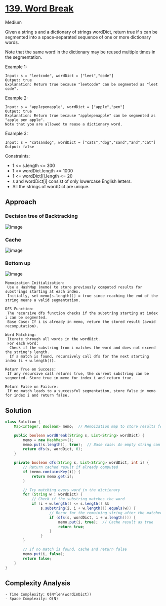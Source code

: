 # [139. Word Break](https://leetcode.com/problems/word-break/)
Medium


Given a string s and a dictionary of strings wordDict, return true if s can be segmented into a space-separated sequence of one or more dictionary words.

Note that the same word in the dictionary may be reused multiple times in the segmentation.

 

Example 1:
```
Input: s = "leetcode", wordDict = ["leet","code"]
Output: true
Explanation: Return true because "leetcode" can be segmented as "leet code".
```
Example 2:
```
Input: s = "applepenapple", wordDict = ["apple","pen"]
Output: true
Explanation: Return true because "applepenapple" can be segmented as "apple pen apple".
Note that you are allowed to reuse a dictionary word.
```
Example 3:
```
Input: s = "catsandog", wordDict = ["cats","dog","sand","and","cat"]
Output: false
 ```

Constraints:

- 1 <= s.length <= 300
- 1 <= wordDict.length <= 1000
- 1 <= wordDict[i].length <= 20
- s and wordDict[i] consist of only lowercase English letters.
- All the strings of wordDict are unique.

## Approach
### Decision tree of Backtracking
![image](https://user-images.githubusercontent.com/20329508/177688399-84392e46-3da0-4d19-9228-fb952ef77022.png)

### Cache
![image](https://user-images.githubusercontent.com/20329508/177688529-5ba87230-2455-4680-a805-650652005975.png)

### Bottom up
![image](https://user-images.githubusercontent.com/20329508/177689013-929cba9b-8767-46e4-a5b7-c2186727b258.png)

```
Memoization Initialization:
 Use a HashMap (memo) to store previously computed results for substrings starting at each index.
 Initially, set memo[s.length()] = true since reaching the end of the string means a valid segmentation.

DFS Function:
 The recursive dfs function checks if the substring starting at index i can be segmented.
 Base Case: If i is already in memo, return the stored result (avoid recomputation).

Word Matching:
 Iterate through all words in the wordDict.
 For each word:
  Check if the substring from i matches the word and does not exceed the string's length.
  If a match is found, recursively call dfs for the next starting index (i + w.length()).

Return True on Success:
 If any recursive call returns true, the current substring can be segmented. Store true in memo for index i and return true.

Return False on Failure:
 If no match leads to a successful segmentation, store false in memo for index i and return false.
```

## Solution
```java
class Solution {
    Map<Integer, Boolean> memo;  // Memoization map to store results for indices

    public boolean wordBreak(String s, List<String> wordDict) {
        memo = new HashMap<>();
        memo.put(s.length(), true);  // Base case: An empty string can always be segmented
        return dfs(s, wordDict, 0);
    }

    private boolean dfs(String s, List<String> wordDict, int i) {
        // Return cached result if already computed
        if (memo.containsKey(i)) {
            return memo.get(i);
        }

        // Try matching every word in the dictionary
        for (String w : wordDict) {
            // Check if the substring matches the word
            if (i + w.length() <= s.length() &&
                s.substring(i, i + w.length()).equals(w)) {
                    // Recur for the remaining string after the matched word
                    if (dfs(s, wordDict, i + w.length())) {
                        memo.put(i, true);  // Cache result as true
                        return true;
                    }
                }
        }

        // If no match is found, cache and return false
        memo.put(i, false);
        return false;
    }
}

```

## Complexity Analysis
```
- Time Complexity: O(N*len(wordInDict))
- Space Complexity: O(N)
```
